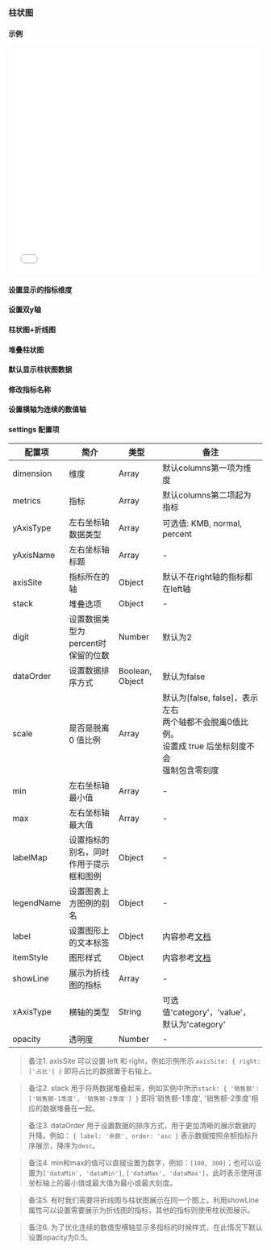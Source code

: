 ### 柱状图

#### 示例

<iframe width="100%" height="450" src="//jsfiddle.net/vue_echarts/1Le0wps5/33/embedded/result,html,js/?bodyColor=fff" allowfullscreen="allowfullscreen" frameborder="0"></iframe>

#### 设置显示的指标维度

<vuep template="#set-metrics-dimension"></vuep>

<script v-pre type="text/x-template" id="set-metrics-dimension">
<template>
  <ve-histogram :data="chartData" :settings="chartSettings"></ve-histogram>
</template>

<script>
  export default {
    created: function () {
      this.chartData = {
        columns: ['日期', '成本', '利润', '占比', '其他'],
        rows: [
          { '成本': 1523, '日期': '1月1日', '利润': 1523, '占比': 0.12, '其他': 100 },
          { '成本': 1223, '日期': '1月2日', '利润': 1523, '占比': 0.345, '其他': 100 },
          { '成本': 2123, '日期': '1月3日', '利润': 1523, '占比': 0.7, '其他': 100 },
          { '成本': 4123, '日期': '1月4日', '利润': 1523, '占比': 0.31, '其他': 100 }
        ]
      }
      this.chartSettings = {
        metrics: ['成本', '利润'],
        dimension: ['日期']
      }
    }
  }
</script>
</script>

#### 设置双y轴

<vuep template="#set-double-y-axis"></vuep>

<script v-pre type="text/x-template" id="set-double-y-axis">
<template>
  <ve-histogram :data="chartData" :settings="chartSettings"></ve-histogram>
</template>

<script>
  export default {
    created: function () {
      this.chartData = {
        columns: ['日期', '成本', '利润', '占比', '其他'],
        rows: [
          { '日期': '1月1日', '成本': 1523, '利润': 1523, '占比': 0.12, '其他': 100 },
          { '日期': '1月2日', '成本': 1223, '利润': 1523, '占比': 0.345, '其他': 100 },
          { '日期': '1月3日', '成本': 2123, '利润': 1523, '占比': 0.7, '其他': 100 },
          { '日期': '1月4日', '成本': 4123, '利润': 1523, '占比': 0.31, '其他': 100 }
        ]
      }
      this.chartSettings = {
        axisSite: { right: ['占比'] },
        yAxisType: ['KMB', 'percent'],
        yAxisName: ['数值', '比率']
      }
    }
  }
</script>
</script>

#### 柱状图+折线图

<vuep template="#histogram-line"></vuep>

<script v-pre type="text/x-template" id="histogram-line">
<template>
  <ve-histogram :data="chartData" :settings="chartSettings"></ve-histogram>
</template>

<script>
  export default {
    created: function () {
      this.chartData = {
        columns: ['日期', '成本', '利润', '占比', '其他'],
        rows: [
          { '日期': '1月1日', '成本': 1523, '利润': 1523, '占比': 0.12, '其他': 100 },
          { '日期': '1月2日', '成本': 1223, '利润': 1921, '占比': 0.345, '其他': 100 },
          { '日期': '1月3日', '成本': 2123, '利润': 5523, '占比': 0.7, '其他': 100 },
          { '日期': '1月4日', '成本': 4123, '利润': 6523, '占比': 0.31, '其他': 100 }
        ]
      }
      this.chartSettings = {
        metrics: ['成本', '利润'],
        showLine: ['利润']
      }
    }
  }
</script>
</script>

#### 堆叠柱状图

<vuep template="#histogram-stack"></vuep>

<script v-pre type="text/x-template" id="histogram-stack">
<template>
  <ve-histogram :data="chartData" :settings="chartSettings"></ve-histogram>
</template>

<script>
  export default {
    created: function () {
      this.chartData = {
        columns: ['日期', '成本', '利润', '占比', '其他'],
        rows: [
          { '日期': '1月1日', '成本': 1523, '利润': 1523, '占比': 0.12, '其他': 100 },
          { '日期': '1月2日', '成本': 1223, '利润': 1921, '占比': 0.345, '其他': 100 },
          { '日期': '1月3日', '成本': 2123, '利润': 5523, '占比': 0.7, '其他': 100 },
          { '日期': '1月4日', '成本': 4123, '利润': 6523, '占比': 0.31, '其他': 100 }
        ]
      }
      this.chartSettings = {
        metrics: ['成本', '利润'],
        stack: { '单价': ['成本', '利润'] }
      }
    }
  }
</script>
</script>

#### 默认显示柱状图数据

<vuep template="#show-data-default"></vuep>

<script v-pre type="text/x-template" id="show-data-default">
<template>
  <ve-histogram :data="chartData" :settings="chartSettings"></ve-histogram>
</template>

<script>
  export default {
    created: function () {
      this.chartData = {
        columns: ['日期', '成本', '利润', '占比', '其他'],
        rows: [
          { '日期': '1月1日', '成本': 1523, '利润': 1523, '占比': 0.12, '其他': 100 },
          { '日期': '1月2日', '成本': 1223, '利润': 1921, '占比': 0.345, '其他': 100 },
          { '日期': '1月3日', '成本': 2123, '利润': 5523, '占比': 0.7, '其他': 100 },
          { '日期': '1月4日', '成本': 4123, '利润': 6523, '占比': 0.31, '其他': 100 }
        ]
      }
      this.chartSettings = {
        label: {
          normal: { show: true, position: "top" }
        }
      }
    }
  }
</script>
</script>

#### 修改指标名称

<vuep template="#change-metrics-name"></vuep>

<script v-pre type="text/x-template" id="change-metrics-name">
<template>
  <ve-histogram :data="chartData" :settings="chartSettings"></ve-histogram>
</template>

<script>
  export default {
    created: function () {
      this.chartData = {
        columns: ['date', 'resume', 'uplevel'],
        rows: [
          { 'date': '1-1', 'resume': 123, 'uplevel': 0.3 },
          { 'date': '1-2', 'resume': 1223, 'uplevel': 0.6 },
          { 'date': '1-3', 'resume': 2123, 'uplevel': 0.9 },
          { 'date': '1-4', 'resume': 4123, 'uplevel': 0.12 },
          { 'date': '1-5', 'resume': 3123, 'uplevel': 0.15 },
          { 'date': '1-6', 'resume': 7123, 'uplevel': 0.2 }
        ]
      }
      this.chartSettings = {
        labelMap: {
          resume: '余额',
          uplevel: '增长率'
        }
      }
    }
  }
</script>
</script>

#### 设置横轴为连续的数值轴

<vuep template="#set-value-axis"></vuep>

<script v-pre type="text/x-template" id="set-value-axis">
<template>
  <ve-histogram :data="chartData" :settings="chartSettings"></ve-histogram>
</template>

<script>
  export default {
    created: function () {
      this.chartData = {
        columns: ['date', 'resume', 'uplevel'],
        rows: [
          { 'date': 10, 'resume': 123, 'uplevel': 1213 },
          { 'date': 11, 'resume': 1223, 'uplevel': 3116 },
          { 'date': 12, 'resume': 2123, 'uplevel': 4119 },
          { 'date': 20, 'resume': 4123, 'uplevel': 1112 },
          { 'date': 21, 'resume': 3123, 'uplevel': 4115 },
          { 'date': 25, 'resume': 7123, 'uplevel': 1212 }
        ]
      }
      this.chartSettings = {
        xAxisType: 'value'
      }
    }
  }
</script>
</script>

#### settings 配置项

| 配置项 | 简介 | 类型 | 备注 |
| --- | --- | --- | --- |
| dimension | 维度 | Array | 默认columns第一项为维度 |
| metrics | 指标 | Array | 默认columns第二项起为指标 |
| yAxisType | 左右坐标轴数据类型 | Array | 可选值: KMB, normal, percent |
| yAxisName | 左右坐标轴标题 | Array | - |
| axisSite | 指标所在的轴 | Object | 默认不在right轴的指标都在left轴 |
| stack | 堆叠选项 | Object | - |
| digit | 设置数据类型为percent时保留的位数 | Number | 默认为2 |
| dataOrder | 设置数据排序方式 | Boolean, Object | 默认为false |
| scale | 是否是脱离 0 值比例 | Array | 默认为[false, false]，表示左右<br>两个轴都不会脱离0值比例。<br>设置成 true 后坐标刻度不会<br>强制包含零刻度<br> |
| min | 左右坐标轴最小值 | Array | - |
| max | 左右坐标轴最大值 | Array | - |
| labelMap | 设置指标的别名，同时作用于提示框和图例| Object | - |
| legendName | 设置图表上方图例的别名 | Object | - |
| label | 设置图形上的文本标签 | Object | 内容参考[文档](http://echarts.baidu.com/option.html#series-bar.label) |
| itemStyle | 图形样式 | Object | 内容参考[文档](http://echarts.baidu.com/option.html#series-bar.itemStyle) |
| showLine | 展示为折线图的指标 | Array | - |
| xAxisType | 横轴的类型 | String | 可选值'category'，'value'，默认为'category' |
| opacity | 透明度 | Number | - |

> 备注1. axisSite 可以设置 left 和 right，例如示例所示 `axisSite: { right: ['占比'] }` 即将占比的数据置于右轴上。

> 备注2. stack 用于将两数据堆叠起来，例如实例中所示`stack: { '销售额': ['销售额-1季度', '销售额-2季度'] }` 即将'销售额-1季度', '销售额-2季度'相应的数据堆叠在一起。

> 备注3. dataOrder 用于设置数据的排序方式，用于更加清晰的展示数据的升降。例如： `{ label: '余额', order: 'asc }` 表示数据按照余额指标升序展示，降序为`desc`。

> 备注4. min和max的值可以直接设置为数字，例如：`[100, 300]`；也可以设置为`['dataMin', 'dataMin']`, `['dataMax', 'dataMax']`，此时表示使用该坐标轴上的最小值或最大值为最小或最大刻度。

> 备注5. 有时我们需要将折线图与柱状图展示在同一个图上，利用showLine属性可以设置需要展示为折线图的指标，其他的指标则使用柱状图展示。

> 备注6. 为了优化连续的数值型横轴显示多指标的时候样式，在此情况下默认设置opacity为0.5。
